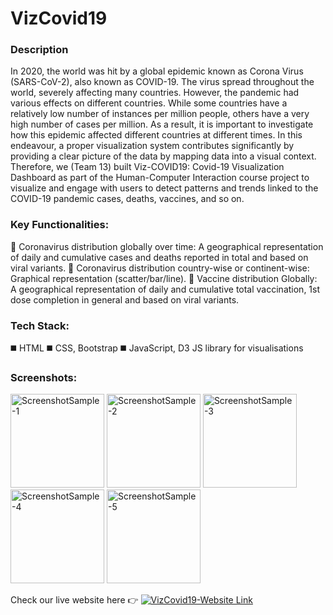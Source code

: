 # VizCovid19
### Description

In 2020, the world was hit by a global epidemic known as Corona Virus (SARS-CoV-2), also known as COVID-19. The virus spread throughout the world, severely affecting many countries. However, the pandemic had various effects on different countries. While some countries have a relatively low number of instances per million people, others have a very high number of cases per million. As a result, it is important to investigate how this epidemic affected different countries at different times. In this endeavour, a proper visualization system contributes significantly by providing a clear picture of the data by mapping data into a visual context. Therefore, we (Team 13) built Viz-COVID19: Covid-19 Visualization Dashboard as part of the Human-Computer Interaction course project to visualize and engage with users to detect patterns and trends linked to the COVID-19 pandemic cases, deaths, vaccines, and so on.

### Key Functionalities:

🔹 Coronavirus distribution globally over time: A geographical representation of daily and cumulative cases and deaths reported in total and based on viral variants.
🔹 Coronavirus distribution country-wise or continent-wise: Graphical representation (scatter/bar/line).
🔹 Vaccine distribution Globally: A geographical representation of daily and cumulative total vaccination, 1st dose completion in general and based on viral variants.

### Tech Stack:

◼️ HTML
◼️ CSS, Bootstrap
◼️ JavaScript, D3 JS library for visualisations

### Screenshots:

<img height = "150" alt="ScreenshotSample-1" src="https://user-images.githubusercontent.com/28914861/250034093-3682e4ad-ccd6-4e65-8af0-d7b3e7dc8d71.png"> <img height = "150" alt="ScreenshotSample-2" src="https://user-images.githubusercontent.com/28914861/250034092-3f84775a-5cc7-4c62-b9d5-3ca0a21592e7.png"> <img height = "150" alt="ScreenshotSample-3" src="https://user-images.githubusercontent.com/28914861/250034090-8b1ab881-9eb9-4c54-921d-fa9cf9ef653d.png"> <img height = "150" alt="ScreenshotSample-4" src="https://user-images.githubusercontent.com/28914861/250034089-27a766b0-55a8-4e99-9c3b-e6c0130eb81f.png"> <img height = "150" alt="ScreenshotSample-5" src="https://user-images.githubusercontent.com/28914861/250034091-58d45879-2e4d-4b2a-b399-268d72470643.png">



Check our live website here 👉 [![VizCovid19-Website Link](https://img.shields.io/badge/-VizCovid--19-green?logo=html5&logoColor=white
)](https://vizcovid19.000webhostapp.com/)
